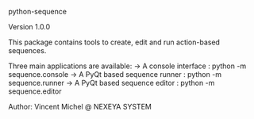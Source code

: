 python-sequence 

Version 1.0.0

This package contains tools to create, edit and run action-based sequences.

Three main applications are available:
  -> A console interface : 		python -m sequence.console
  -> A PyQt based sequence runner : 	python -m sequence.runner
  -> A PyQt based sequence editor : 	python -m sequence.editor


Author: Vincent Michel @ NEXEYA SYSTEM
